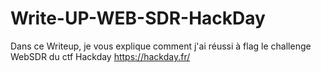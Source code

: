 # Write-UP-WEB-SDR-HackDay
Dans ce Writeup, je vous explique comment j'ai réussi à flag le challenge WebSDR du ctf Hackday https://hackday.fr/
